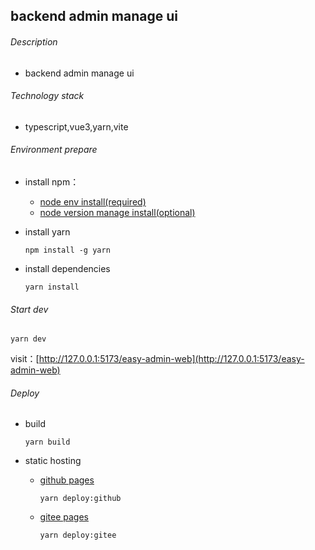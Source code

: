 ## backend admin manage ui

###### Description

- backend admin manage ui

###### Technology stack

- typescript,vue3,yarn,vite

###### Environment prepare

- install npm：

  - [node env install(required)](https://www.runoob.com/nodejs/nodejs-install-setup.html)
  - [node version manage install(optional)](https://www.runoob.com/w3cnote/npm-switch-repo.html)

- install yarn

  ```
  npm install -g yarn
  ```

- install dependencies

  ```shell
  yarn install
  ```

###### Start dev

```shell
yarn dev
```

visit：[http://127.0.0.1:5173/easy-admin-web](http://127.0.0.1:5173/easy-admin-web)

###### Deploy

- build

  ```shell
  yarn build
  ```

- static hosting

  - [github pages](https://cuukenn.github.io/easy-admin-web)

    ```shell
    yarn deploy:github
    ```

  - [gitee pages](https://cuukenn.gitee.io/easy-admin-web)

    ```shell
    yarn deploy:gitee
    ```
